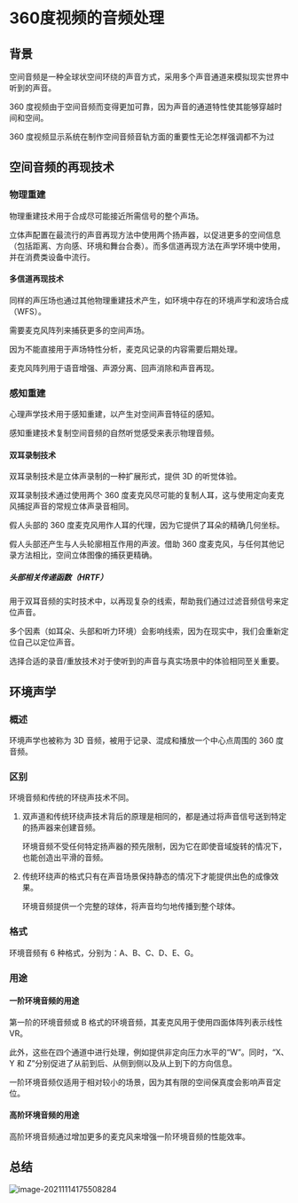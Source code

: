 # 360度视频的音频处理


## 背景

空间音频是一种全球状空间环绕的声音方式，采用多个声音通道来模拟现实世界中听到的声音。

360 度视频由于空间音频而变得更加可靠，因为声音的通道特性使其能够穿越时间和空间。

360 度视频显示系统在制作空间音频音轨方面的重要性无论怎样强调都不为过

## 空间音频的再现技术

### 物理重建

物理重建技术用于合成尽可能接近所需信号的整个声场。

立体声配置在最流行的声音再现方法中使用两个扬声器，以促进更多的空间信息（包括距离、方向感、环境和舞台合奏）。而多信道再现方法在声学环境中使用，并在消费类设备中流行。

#### 多信道再现技术

同样的声压场也通过其他物理重建技术产生，如环境中存在的环境声学和波场合成（WFS）。

需要麦克风阵列来捕获更多的空间声场。

因为不能直接用于声场特性分析，麦克风记录的内容需要后期处理。

麦克风阵列用于语音增强、声源分离、回声消除和声音再现。

### 感知重建

心理声学技术用于感知重建，以产生对空间声音特征的感知。

感知重建技术复制空间音频的自然听觉感受来表示物理音频。

#### 双耳录制技术

双耳录制技术是立体声录制的一种扩展形式，提供 3D 的听觉体验。

双耳录制技术通过使用两个 360 度麦克风尽可能的复制人耳，这与使用定向麦克风捕捉声音的常规立体声录音相同。

假人头部的 360 度麦克风用作人耳的代理，因为它提供了耳朵的精确几何坐标。

假人头部还产生与人头轮廓相互作用的声波。借助 360 度麦克风，与任何其他记录方法相比，空间立体图像的捕获更精确。

##### 头部相关传递函数（HRTF）

用于双耳音频的实时技术中，以再现复杂的线索，帮助我们通过过滤音频信号来定位声音。

多个因素（如耳朵、头部和听力环境）会影响线索，因为在现实中，我们会重新定位自己以定位声音。

选择合适的录音/重放技术对于使听到的声音与真实场景中的体验相同至关重要。

## 环境声学

### 概述

环境声学也被称为 3D 音频，被用于记录、混成和播放一个中心点周围的 360 度音频。

### 区别

环境音频和传统的环绕声技术不同。

1. 双声道和传统环绕声技术背后的原理是相同的，都是通过将声音信号送到特定的扬声器来创建音频。

   环境音频不受任何特定扬声器的预先限制，因为它在即使音域旋转的情况下，也能创造出平滑的音频。

2. 传统环绕声的格式只有在声音场景保持静态的情况下才能提供出色的成像效果。

   环境音频提供一个完整的球体，将声音均匀地传播到整个球体。

### 格式

环境音频有 6 种格式，分别为：A、B、C、D、E、G。

### 用途

#### 一阶环境音频的用途

第一阶的环境音频或 B 格式的环境音频，其麦克风用于使用四面体阵列表示线性 VR。

此外，这些在四个通道中进行处理，例如提供非定向压力水平的“W”。同时，“X、Y 和 Z”分别促进了从前到后、从侧到侧以及从上到下的方向信息。

一阶环境音频仅适用于相对较小的场景，因为其有限的空间保真度会影响声音定位。

#### 高阶环境音频的用途

高阶环境音频通过增加更多的麦克风来增强一阶环境音频的性能效率。

## 总结

![image-20211114175508284](https://i.loli.net/2021/11/14/xyWRo9EMu2HwlLZ.png)

